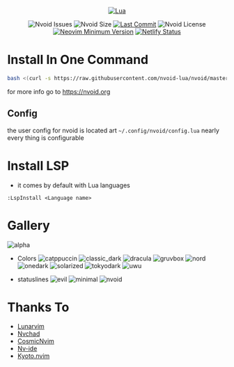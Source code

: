 <div align="center">
        
[![Lua](https://img.shields.io/badge/Made%20with%20Lua-blue.svg?style=for-the-badge&logo=lua)](https://lua.org)

</div>

<div align="center">


![Nvoid Issues](https://img.shields.io/github/issues/nvoid-lua/nvoid?color=red&style=flat-square)
![Nvoid Size](https://img.shields.io/github/repo-size/nvoid-lua/nvoid?style=flat-square)
[![Last Commit](https://img.shields.io/github/last-commit/nvoid-lua/nvoid.svg?style=flat-square&label=Last%20Commit&color=58eb34)](https://github.com/nvoid-lua/nvoid/pulse)
![Nvoid License](https://img.shields.io/github/license/nvoid-lua/nvoid?style=flat-square)
[![Neovim Minimum Version](https://img.shields.io/badge/Neovim-0.7+-blueviolet.svg?style=flat-square&logo=Neovim&logoColor=white)](https://github.com/neovim/neovim)
[![Netlify Status](https://api.netlify.com/api/v1/badges/215cd34c-a660-4a6d-b85d-0af87869dc7c/deploy-status)](https://app.netlify.com/sites/nvoid/deploys)



</div>


# Install In One Command
```bash
bash <(curl -s https://raw.githubusercontent.com/nvoid-lua/nvoid/master/utils/installer/install.sh)
```


for more info go to https://nvoid.org
## Config
the user config for nvoid is located art `~/.config/nvoid/config.lua` nearly every thing is configurable

# Install LSP
+ it comes by default with Lua languages
```vim
:LspInstall <Language name>
```
        
# Gallery
![alpha](https://user-images.githubusercontent.com/94284073/184992440-f347d569-2041-4c54-8789-1253a6122776.png)

- Colors
![catppuccin](https://user-images.githubusercontent.com/94284073/184992612-91cb86b1-6cc5-4dd8-952d-d104dad801c4.png)
![classic_dark](https://user-images.githubusercontent.com/94284073/184992616-4312a74c-6044-47ed-8d62-ea9b1c5b763d.png)
![dracula](https://user-images.githubusercontent.com/94284073/184992618-20e90e33-9404-4838-ad8d-637f6a506e99.png)
![gruvbox](https://user-images.githubusercontent.com/94284073/184992619-2a9f4684-2745-495c-b85c-0f5069db7852.png)
![nord](https://user-images.githubusercontent.com/94284073/184992622-41b2d0e2-a78c-426f-bacf-29b248ca6bbf.png)
![onedark](https://user-images.githubusercontent.com/94284073/184992623-dfbc908e-e1e6-4068-bee5-955889d54c84.png)
![solarized](https://user-images.githubusercontent.com/94284073/184992627-04c9ead7-7137-4d96-abe9-770a34a362ed.png)
![tokyodark](https://user-images.githubusercontent.com/94284073/184992630-a7178876-83b3-4669-8b00-cc9ce35441c9.png)
![uwu](https://user-images.githubusercontent.com/94284073/184992631-fadc3041-a491-4545-9de1-8d137338e8f9.png)

- statuslines
![evil](https://user-images.githubusercontent.com/94284073/184992719-5f8daf32-89dc-4e7f-afd1-270e1fd6707c.png)
![minimal](https://user-images.githubusercontent.com/94284073/184992721-d20c536a-6f08-4f51-8973-28c22c35e4d2.png)
![nvoid](https://user-images.githubusercontent.com/94284073/184992722-dc07f4c6-22d0-4250-aa62-38119a2b506c.png)

 
</details>
        
# Thanks To
+ [Lunarvim](https://github.com/LunarVim/LunarVim)
+ [Nvchad](https://github.com/NvChad/NvChad)
+ [CosmicNvim](https://github.com/mattleong/CosmicNvim)
+ [Nv-ide](https://github.com/crivotz/nv-ide)
+ [Kyoto.nvim](https://github.com/samrath2007/kyoto.nvim) 
